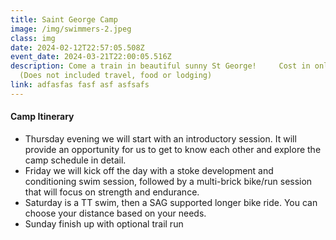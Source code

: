 ```yaml
---
title: Saint George Camp
image: /img/swimmers-2.jpeg
class: img
date: 2024-02-12T22:57:05.508Z
event_date: 2024-03-21T22:00:05.516Z
description: Come a train in beautiful sunny St George!     Cost in only $249
  (Does not included travel, food or lodging)
link: adfasfas fasf asf asfsafs
---
```



#### Camp Itinerary

* Thursday evening we will start with an introductory session. It will provide an opportunity for us to get to know each other and explore the camp schedule in detail.
* Friday we will kick off the day with a stoke development and conditioning swim session, followed by a multi-brick bike/run session that will focus on strength and endurance.
* Saturday is a TT swim, then a SAG supported longer bike ride. You can choose your distance based on your needs.
* Sunday finish up with optional trail run